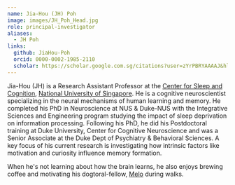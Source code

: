 ```yaml
---
name: Jia-Hou (JH) Poh
image: images/JH_Poh_Head.jpg
role: principal-investigator
aliases:
  - JH Poh
links:
  github: JiaHou-Poh 
  orcid: 0000-0002-1985-2110
  scholar: https://scholar.google.com.sg/citations?user=zYrPBRYAAAAJ&hl=en&oi=ao
---
```


Jia-Hou (JH) is a Research Assistant Professor at the [Center for Sleep and Cognition](https://medicine.nus.edu.sg/csc/), [National University of Singapore](https://nus.edu.sg/). He is a cognitive neuroscientist specializing in the neural mechanisms of human learning and memory.
He completed his PhD in Neuroscience at NUS & Duke-NUS with the Integrative Sciences and Engineering program studying the impact of sleep deprivation on information processing. Following his PhD, he did his Postdoctoral training at Duke University, Center for Cognitive Neuroscience and was a Senior Associate at the Duke Dept of Psychiatry & Behavioral Sciences.
A key focus of his current research is investigating how intrinsic factors like motivation and curiosity influence memory formation.

When he's not learning about how the brain learns, he also enjoys brewing coffee and motivating his dogtoral-fellow, <a href="https://poh-brainmemlab.github.io/BrainMemLab/members/MeloPoh.html">Melo</a> during walks. 
